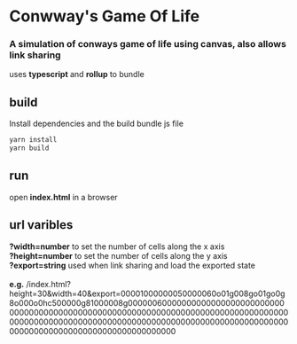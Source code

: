 # Conwway's Game Of Life

### A simulation of conways game of life using canvas, also allows link sharing

uses **typescript** and **rollup** to bundle

## build

Install dependencies and the build bundle js file

```bash
yarn install
yarn build
```

## run

open **index.html** in a browser

## url varibles
**?width=number** to set the number of cells along the x axis <br/>
**?height=number** to set the number of cells along the y axis <br/>
**?export=string** used when link sharing and load the exported state <br/> <br/>
**e.g.** <b5/>
/index.html?height=30&width=40&export=00001000000050000060o01g008go01go0g8o000o0hc500000g81000008g000000600000000000000000000000000000000000000000000000000000000000000000000000000000000000000000000000000000000000000000000000000000000000000000000000000000000000000000000000000000